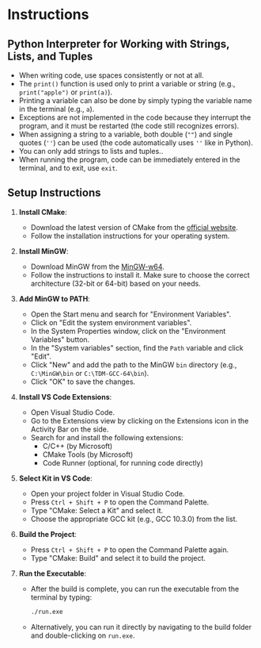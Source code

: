 # Instructions

## Python Interpreter for Working with Strings, Lists, and Tuples

- When writing code, use spaces consistently or not at all.
- The `print()` function is used only to print a variable or string (e.g., `print("apple")` or `print(a)`).
- Printing a variable can also be done by simply typing the variable name in the terminal (e.g., `a`).
- Exceptions are not implemented in the code because they interrupt the program, and it must be restarted (the code still recognizes errors).
- When assigning a string to a variable, both double (`""`) and single quotes (`''`) can be used (the code automatically uses `''` like in Python).
- You can only add strings to lists and tuples..
- When running the program, code can be immediately entered in the terminal, and to exit, use `exit`.

## Setup Instructions

1. **Install CMake**:
   - Download the latest version of CMake from the [official website](https://cmake.org/download/).
   - Follow the installation instructions for your operating system.

2. **Install MinGW**:
   - Download MinGW from the [MinGW-w64](https://sourceforge.net/projects/mingw/).
   - Follow the instructions to install it. Make sure to choose the correct architecture (32-bit or 64-bit) based on your needs.

3. **Add MinGW to PATH**:
   - Open the Start menu and search for "Environment Variables".
   - Click on "Edit the system environment variables".
   - In the System Properties window, click on the "Environment Variables" button.
   - In the "System variables" section, find the `Path` variable and click "Edit".
   - Click "New" and add the path to the MinGW `bin` directory (e.g., `C:\MinGW\bin` or `C:\TDM-GCC-64\bin`).
   - Click "OK" to save the changes.

4. **Install VS Code Extensions**:
   - Open Visual Studio Code.
   - Go to the Extensions view by clicking on the Extensions icon in the Activity Bar on the side.
   - Search for and install the following extensions:
     - C/C++ (by Microsoft)
     - CMake Tools (by Microsoft)
     - Code Runner (optional, for running code directly)

5. **Select Kit in VS Code**:
   - Open your project folder in Visual Studio Code.
   - Press `Ctrl + Shift + P` to open the Command Palette.
   - Type "CMake: Select a Kit" and select it.
   - Choose the appropriate GCC kit (e.g., GCC 10.3.0) from the list.

6. **Build the Project**:
   - Press `Ctrl + Shift + P` to open the Command Palette again.
   - Type "CMake: Build" and select it to build the project.

7. **Run the Executable**:
   - After the build is complete, you can run the executable from the terminal by typing:
     ```bash
     ./run.exe
     ```
   - Alternatively, you can run it directly by navigating to the build folder and double-clicking on `run.exe`.

